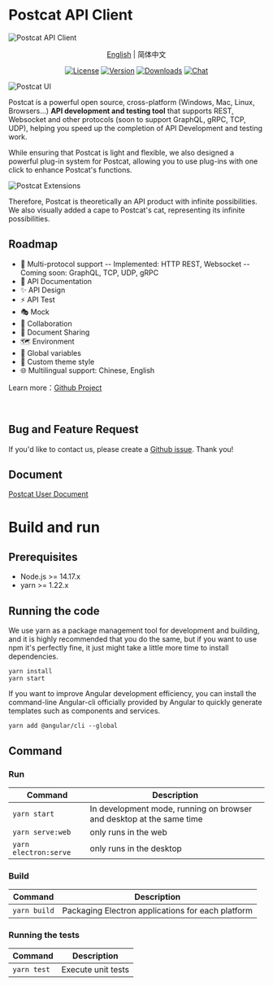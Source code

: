 # Postcat API Client

![Postcat API Client](http://data.eolinker.com/course/QbLMSaJ7f3dcd0b075a7031b31f8acb486e0a090f1bdc8d.jpeg)

<p align="center"><a href="wiki/README.en.md">English</a> | <span>简体中文</span></p>
<p align="center">
  <a href="https://github.com/Postcatlab/postcat"><img src="https://img.shields.io/github/license/Postcatlab/postcat?sanitize=true" alt="License"></a>
  <a href="https://github.com/Postcatlab/postcat/releases"><img src="https://img.shields.io/github/v/release/Postcatlab/postcat?sanitize=true" alt="Version"></a>
  <a href="https://github.com/Postcatlab/postcat/releases"><img src="https://img.shields.io/github/downloads/Postcatlab/postcat/total?sanitize=true" alt="Downloads"></a>
  <a href="https://discord.gg/W3uk39zJCR"><img src="https://img.shields.io/badge/chat-on%20discord-7289da.svg?sanitize=true" alt="Chat"></a>
</p>

![Postcat UI](https://data.eolink.com/snmSmmg05ae7207eb2ca050d88dc05d1f642136d7d43d5e)

Postcat is a powerful open source, cross-platform (Windows, Mac, Linux, Browsers...) **API development and testing tool** that supports REST, Websocket and other protocols (soon to support GraphQL, gRPC, TCP, UDP), helping you speed up the completion of API Development and testing work.


While ensuring that Postcat is light and flexible, we also designed a powerful plug-in system for Postcat, allowing you to use plug-ins with one click to enhance Postcat's functions.

![Postcat Extensions](https://data.eolink.com/GTTMrJr09aec744ea0f4fa281466fa986ef2ea9a7ce660b)

Therefore, Postcat is theoretically an API product with infinite possibilities. We also visually added a cape to Postcat's cat, representing its infinite possibilities.

## Roadmap

- 🚀 Multi-protocol support
-- Implemented: HTTP REST, Websocket
-- Coming soon: GraphQL, TCP, UDP, gRPC
- 📕 API Documentation
- ✨ API Design
- ⚡ API Test
- 🎭 Mock
- 🙌 Collaboration
- 🎈 Document Sharing
- 🗺 Environment
- 🧶 Global variables
- 🧩 Custom theme style
- 🌐 Multilingual support: Chinese, English

Learn more：[Github Project](https://github.com/orgs/Postcatlab/projects/3)


</br>

## Bug and Feature Request

If you'd like to contact us, please create a [Github issue](https://github.com/Postcatlab/postcat/issues). Thank you!

## Document

[Postcat User Document](https://docs.postcat.com/)

# Build and run

## Prerequisites

- Node.js >= 14.17.x
- yarn >= 1.22.x

## Running the code

We use yarn as a package management tool for development and building, and it is highly recommended that you do the same, but if you want to use npm it's perfectly fine, it just might take a little more time to install dependencies.

```
yarn install
yarn start
```

If you want to improve Angular development efficiency, you can install the command-line Angular-cli officially provided by Angular to quickly generate templates such as components and services.

```
yarn add @angular/cli --global
```

## Command

### Run

| Command               | Description                                                          |
| --------------------- | -------------------------------------------------------------------- |
| `yarn start`          | In development mode, running on browser and desktop at the same time |
| `yarn serve:web`      | only runs in the web                                                 |
| `yarn electron:serve` | only runs in the desktop                                             |

### Build

| Command      | Description                                       |
| ------------ | ------------------------------------------------- |
| `yarn build` | Packaging Electron applications for each platform |

### Running the tests

| Command     | Description        |
| ----------- | ------------------ |
| `yarn test` | Execute unit tests |
